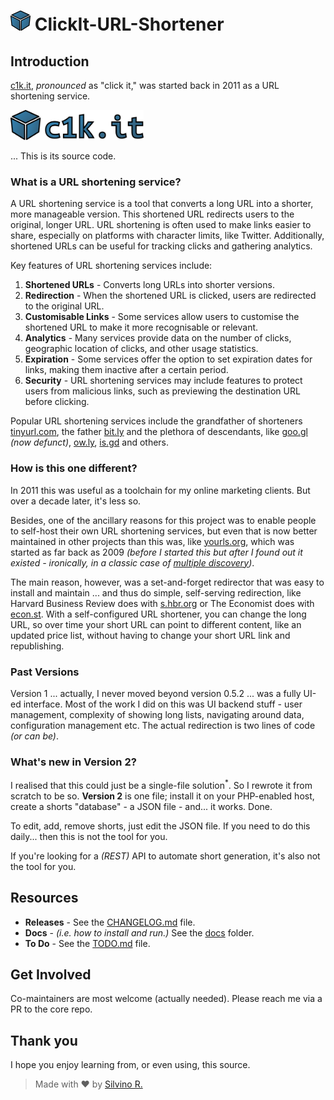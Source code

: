 # <img src="docs/assets/img/icon.min.svg" height="32"> ClickIt-URL-Shortener

## Introduction

[c1k.it](http://c1k.it), *pronounced* as "click it," was started back in 2011 as a URL shortening service.

<img src="docs/assets/img/logo.min.svg" height="48">

... This is its source code.

### What is a URL shortening service?

A URL shortening service is a tool that converts a long URL into a shorter, more manageable version. This shortened URL redirects users to the original, longer URL. URL shortening is often used to make links easier to share, especially on platforms with character limits, like Twitter. Additionally, shortened URLs can be useful for tracking clicks and gathering analytics.

Key features of URL shortening services include:

1. **Shortened URLs** - Converts long URLs into shorter versions.
2. **Redirection** - When the shortened URL is clicked, users are redirected to the original URL.
3. **Customisable Links** - Some services allow users to customise the shortened URL to make it more recognisable or relevant.
4. **Analytics** - Many services provide data on the number of clicks, geographic location of clicks, and other usage statistics.
5. **Expiration** - Some services offer the option to set expiration dates for links, making them inactive after a certain period.
6. **Security** - URL shortening services may include features to protect users from malicious links, such as previewing the destination URL before clicking.

Popular URL shortening services include the grandfather of shorteners [tinyurl.com](http://tinyurl.com), the father [bit.ly](http://bit.ly) and the plethora of descendants, like [goo.gl](http://goo.gl) *(now defunct)*, [ow.ly](ttp://ow.ly), [is.gd](http://is.gd) and others.

### How is this one different?

In 2011 this was useful as a toolchain for my online marketing clients. But over a decade later, it's less so.

Besides, one of the ancillary reasons for this project was to enable people to self-host their own URL shortening services, but even that is now better maintained in other projects than this was, like [yourls.org](yourls.org/docs), which was started as far back as 2009 *(before I started this but after I found out it existed - ironically, in a classic case of [multiple discovery](https://en.wikipedia.org/wiki/multiple_discovery))*.

The main reason, however, was a set-and-forget redirector that was easy to install and maintain ... and thus do simple, self-serving redirection, like Harvard Business Review does with [s.hbr.org](http://s.hbr.org) or The Economist does with [econ.st](http://econ.st).  With a self-configured URL shortener, you can change the long URL, so over time your short URL can point to different content, like an updated price list, without having to change your short URL link and republishing.

### Past Versions

Version 1 ... actually, I never moved beyond version 0.5.2 ... was a fully UI-ed interface. Most of the work I did on this was UI backend stuff - user management, complexity of showing long lists, navigating around data, configuration management etc.  The actual redirection is two lines of code *(or can be)*.

### What's new in Version 2?

I realised that this could just be a single-file solution<sup>*</sup>. So I rewrote it from scratch to be so. **Version 2** is one file; install it on your PHP-enabled host, create a shorts "database" - a JSON file - and... it works. Done.

To edit, add, remove shorts, just edit the JSON file. If you need to do this daily... then this is not the tool for you.

If you're looking for a *(REST)* API to automate short generation, it's also not the tool for you.

## Resources

- **Releases** - See the [CHANGELOG.md](CHANGELOG.md) file.
- **Docs** - *(i.e. how to install and run.)* See the [docs](docs/README.md) folder.
- **To Do** - See the [TODO.md](TODO.md) file.

## Get Involved

Co-maintainers are most welcome (actually needed).
Please reach me via a PR to the core repo.

## Thank you

I hope you enjoy learning from, or even using, this source.

> Made with &#x2665; by [Silvino R.](https://github.com/silvinor)
